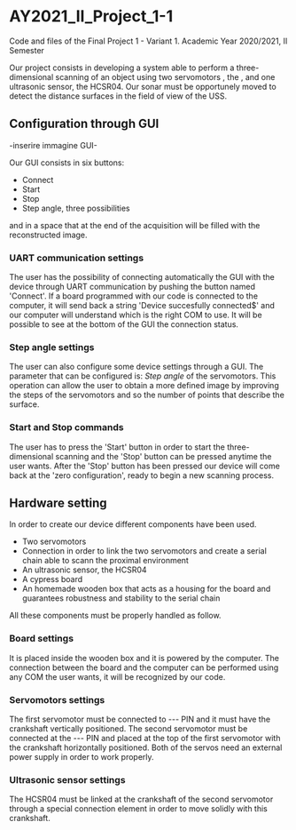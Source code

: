 # AY2021_II_Project_1-1
Code and files of the Final Project 1 - Variant 1. Academic Year 2020/2021, II Semester

Our project consists in developing a system able to perform a three-dimensional scanning of an object using two servomotors , the , and one ultrasonic sensor, the HCSR04. Our sonar must be opportunely moved to detect the distance surfaces in the field of view of the USS.

<h2>Configuration through GUI</h2>
-inserire immagine GUI-

Our GUI consists in six buttons: 
<ul>
  <li>Connect</li>
  <li>Start</li>
  <li>Stop</li>
  <li>Step angle, three possibilities</li>
</ul>
and in a space that at the end of the acquisition will be filled with the reconstructed image. 

<h3>UART communication settings</h3>

The user has the possibility of connecting automatically the GUI with the device through UART communication by pushing the button named 'Connect'. If a board programmed with our code is connected to the computer, it will send back a string 'Device succesfully connected$' and our computer will understand which is the right COM to use. It will be possible to see at the bottom of the GUI the connection status. 

<h3>Step angle settings</h3>

The user can also configure some device settings through a GUI. The parameter that can be configured is: <em>Step angle</em> of the servomotors. This operation can allow the user to obtain a more defined image by improving the steps of the servomotors and so the number of points that describe the surface.

<h3>Start and Stop commands</h3>

The user has to press the 'Start' button in order to start the three-dimensional scanning and the 'Stop' button can be pressed anytime the user wants. After the 'Stop' button has been pressed our device will come back at the 'zero configuration', ready to begin a new scanning process.

<h2>Hardware setting</h2>

In order to create our device different components have been used. 
<ul>
  <li>Two servomotors</li>
  <li>Connection in order to link the two servomotors and create a serial chain able to scann the proximal environment
  <li>An ultrasonic sensor, the HCSR04</li>
  <li>A cypress board</li>
  <li>An homemade wooden box that acts as a housing for the board and guarantees robustness and stability to the serial chain</li>
</ul>
All these components must be properly handled as follow.

<h3>Board settings</h3>

It is placed inside the wooden box and it is powered by the computer. The connection between the board and the computer can be performed using any COM the user wants, it will be recognized by our code. 

<h3>Servomotors settings</h3>

The first servomotor must be connected to --- PIN and it must have the crankshaft vertically positioned. The second servomotor must be connected at the --- PIN and placed at the top of the first servomotor with the crankshaft horizontally positioned. Both of the servos need an external power supply in order to work properly.  

<h3>Ultrasonic sensor settings</h3>

The HCSR04 must be linked at the crankshaft of the second servomotor through a special connection element in order to move solidly with this crankshaft.

